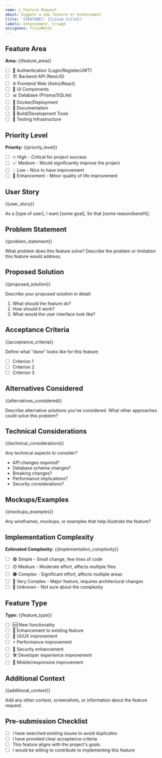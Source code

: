```yaml
---
name: 🚀 Feature Request
about: Suggest a new feature or enhancement
title: '[FEATURE]: {{issue_title}}'
labels: enhancement, triage
assignees: TituxMetal
---
```


## Feature Area

<!-- Select the area this feature would affect -->

**Area:** {{feature_area}}

- [ ] 🔐 Authentication (Login/Register/JWT)
- [ ] 🏗️ Backend API (NestJS)
- [ ] 🌐 Frontend Web (Astro/React)
- [ ] 🎨 UI Components
- [ ] 📊 Database (Prisma/SQLite)
- [ ] 🐳 Docker/Deployment
- [ ] 📖 Documentation
- [ ] 🔧 Build/Development Tools
- [ ] 🧪 Testing Infrastructure

## Priority Level

**Priority:** {{priority_level}}

- [ ] 🔥 High - Critical for project success
- [ ] 📈 Medium - Would significantly improve the project
- [ ] 💡 Low - Nice to have improvement
- [ ] 🎯 Enhancement - Minor quality of life improvement

## User Story

{{user_story}}

As a [type of user], I want [some goal], So that [some reason/benefit].

## Problem Statement

{{problem_statement}}

What problem does this feature solve? Describe the problem or limitation this feature would address.

## Proposed Solution

{{proposed_solution}}

Describe your proposed solution in detail:

1. What should the feature do?
2. How should it work?
3. What would the user interface look like?

## Acceptance Criteria

{{acceptance_criteria}}

Define what "done" looks like for this feature:

- [ ] Criterion 1
- [ ] Criterion 2
- [ ] Criterion 3

## Alternatives Considered

{{alternatives_considered}}

Describe alternative solutions you've considered. What other approaches could solve this problem?

## Technical Considerations

{{technical_considerations}}

Any technical aspects to consider?

- API changes required?
- Database schema changes?
- Breaking changes?
- Performance implications?
- Security considerations?

## Mockups/Examples

{{mockups_examples}}

Any wireframes, mockups, or examples that help illustrate the feature?

## Implementation Complexity

**Estimated Complexity:** {{implementation_complexity}}

- [ ] 🟢 Simple - Small change, few lines of code
- [ ] 🟡 Medium - Moderate effort, affects multiple files
- [ ] 🟠 Complex - Significant effort, affects multiple areas
- [ ] 🔴 Very Complex - Major feature, requires architectural changes
- [ ] 🤷 Unknown - Not sure about the complexity

## Feature Type

**Type:** {{feature_type}}

- [ ] 🆕 New functionality
- [ ] 🔄 Enhancement to existing feature
- [ ] 🎨 UI/UX improvement
- [ ] ⚡ Performance improvement
- [ ] 🔐 Security enhancement
- [ ] 🛠️ Developer experience improvement
- [ ] 📱 Mobile/responsive improvement

## Additional Context

{{additional_context}}

Add any other context, screenshots, or information about the feature request.

## Pre-submission Checklist

- [ ] I have searched existing issues to avoid duplicates
- [ ] I have provided clear acceptance criteria
- [ ] This feature aligns with the project's goals
- [ ] I would be willing to contribute to implementing this feature
